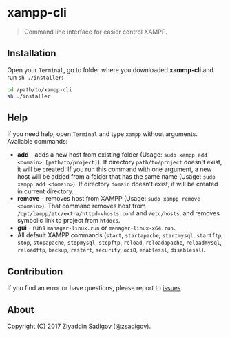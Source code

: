 # xampp-cli
>Command line interface for easier control XAMPP.

## Installation
Open your `Terminal`, go to folder where you downloaded **xammp-cli** and run `sh ./installer`:
```bash
cd /path/to/xampp-cli
sh ./installer
```

## Help
If you need help, open `Terminal` and type `xampp` without arguments. Available commands:
* **add** - adds a new host from existing folder (Usage: `sudo xampp add <domain> [path/to/project]`). If directory `path/to/project` doesn't exist, it will be created. If you run this command with one argument, a new host will be added from a folder that has the same name (Usage: `sudo xampp add <domain>`). If directory `domain` doesn't exist, it will be created in current directory.
* **remove** - removes host from XAMPP (Usage: `sudo xampp remove <domain>`). That command removes host from `/opt/lampp/etc/extra/httpd-vhosts.conf` and `/etc/hosts`, and removes symbolic link to project from `htdocs`.
* **gui** - runs `manager-linux.run` or `manager-linux-x64.run`.
* All default XAMPP commands (`start`, `startapache`, `startmysql`, `startftp`, `stop`, `stopapache`, `stopmysql`, `stopftp`, `reload`, `reloadapache`, `reloadmysql`, `reloadftp`, `backup`, `restart`, `security`, `oci8`, `enablessl`, `disablessl`).

## Contribution

If you find an error or have questions, please report to [issues](https://github.com/ziyaddin/xampp/issues).

## About

Copyright (C) 2017 Ziyaddin Sadigov ([@zsadigov](http://twitter.com/zsadigov)).
